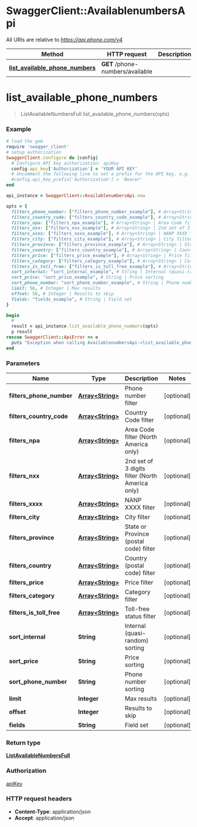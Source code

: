 # SwaggerClient::AvailablenumbersApi

All URIs are relative to *https://api.phone.com/v4*

Method | HTTP request | Description
------------- | ------------- | -------------
[**list_available_phone_numbers**](AvailablenumbersApi.md#list_available_phone_numbers) | **GET** /phone-numbers/available | 


# **list_available_phone_numbers**
> ListAvailableNumbersFull list_available_phone_numbers(opts)





### Example
```ruby
# load the gem
require 'swagger_client'
# setup authorization
SwaggerClient.configure do |config|
  # Configure API key authorization: apiKey
  config.api_key['Authorization'] = 'YOUR API KEY'
  # Uncomment the following line to set a prefix for the API key, e.g. 'Bearer' (defaults to nil)
  #config.api_key_prefix['Authorization'] = 'Bearer'
end

api_instance = SwaggerClient::AvailablenumbersApi.new

opts = { 
  filters_phone_number: ["filters_phone_number_example"], # Array<String> | Phone number filter
  filters_country_code: ["filters_country_code_example"], # Array<String> | Country Code filter
  filters_npa: ["filters_npa_example"], # Array<String> | Area Code filter (North America only)
  filters_nxx: ["filters_nxx_example"], # Array<String> | 2nd set of 3 digits filter (North America only)
  filters_xxxx: ["filters_xxxx_example"], # Array<String> | NANP XXXX filter
  filters_city: ["filters_city_example"], # Array<String> | City filter
  filters_province: ["filters_province_example"], # Array<String> | State or Province (postal code) filter
  filters_country: ["filters_country_example"], # Array<String> | Country (postal code) filter
  filters_price: ["filters_price_example"], # Array<String> | Price filter
  filters_category: ["filters_category_example"], # Array<String> | Category filter
  filters_is_toll_free: ["filters_is_toll_free_example"], # Array<String> | Toll-free status filter
  sort_internal: "sort_internal_example", # String | Internal (quasi-random) sorting
  sort_price: "sort_price_example", # String | Price sorting
  sort_phone_number: "sort_phone_number_example", # String | Phone number sorting
  limit: 56, # Integer | Max results
  offset: 56, # Integer | Results to skip
  fields: "fields_example", # String | Field set
}

begin
  #
  result = api_instance.list_available_phone_numbers(opts)
  p result
rescue SwaggerClient::ApiError => e
  puts "Exception when calling AvailablenumbersApi->list_available_phone_numbers: #{e}"
end
```

### Parameters

Name | Type | Description  | Notes
------------- | ------------- | ------------- | -------------
 **filters_phone_number** | [**Array&lt;String&gt;**](String.md)| Phone number filter | [optional] 
 **filters_country_code** | [**Array&lt;String&gt;**](String.md)| Country Code filter | [optional] 
 **filters_npa** | [**Array&lt;String&gt;**](String.md)| Area Code filter (North America only) | [optional] 
 **filters_nxx** | [**Array&lt;String&gt;**](String.md)| 2nd set of 3 digits filter (North America only) | [optional] 
 **filters_xxxx** | [**Array&lt;String&gt;**](String.md)| NANP XXXX filter | [optional] 
 **filters_city** | [**Array&lt;String&gt;**](String.md)| City filter | [optional] 
 **filters_province** | [**Array&lt;String&gt;**](String.md)| State or Province (postal code) filter | [optional] 
 **filters_country** | [**Array&lt;String&gt;**](String.md)| Country (postal code) filter | [optional] 
 **filters_price** | [**Array&lt;String&gt;**](String.md)| Price filter | [optional] 
 **filters_category** | [**Array&lt;String&gt;**](String.md)| Category filter | [optional] 
 **filters_is_toll_free** | [**Array&lt;String&gt;**](String.md)| Toll-free status filter | [optional] 
 **sort_internal** | **String**| Internal (quasi-random) sorting | [optional] 
 **sort_price** | **String**| Price sorting | [optional] 
 **sort_phone_number** | **String**| Phone number sorting | [optional] 
 **limit** | **Integer**| Max results | [optional] 
 **offset** | **Integer**| Results to skip | [optional] 
 **fields** | **String**| Field set | [optional] 

### Return type

[**ListAvailableNumbersFull**](ListAvailableNumbersFull.md)

### Authorization

[apiKey](../README.md#apiKey)

### HTTP request headers

 - **Content-Type**: application/json
 - **Accept**: application/json



